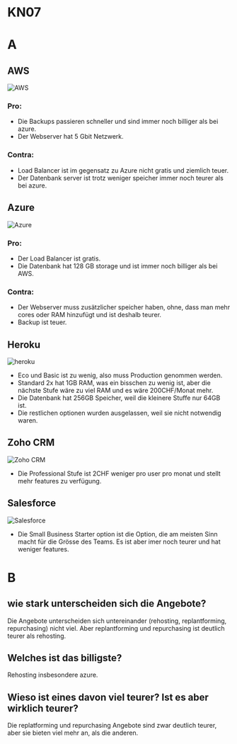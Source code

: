 # KN07
# A
## AWS
![AWS](KN07_AWS.png)
### Pro: 
- Die Backups passieren schneller und sind immer noch billiger als bei azure.
- Der Webserver hat 5 Gbit Netzwerk.
### Contra:
- Load Balancer ist im gegensatz zu Azure nicht gratis und ziemlich teuer.
- Der Datenbank server ist trotz weniger speicher immer noch teurer als bei azure.
## Azure
![Azure](KN07_azure.png)
### Pro: 
- Der Load Balancer ist gratis.
- Die Datenbank hat 128 GB storage und ist immer noch billiger als bei AWS.
### Contra:
- Der Webserver muss zusätzlicher speicher haben, ohne, dass man mehr cores oder RAM hinzufügt und ist deshalb teurer.
- Backup ist teuer.

## Heroku
![heroku](KN07_heroku.png)
- Eco und Basic ist zu wenig, also muss Production genommen werden.
- Standard 2x hat 1GB RAM, was ein bisschen zu wenig ist, aber die nächste Stufe wäre zu viel RAM und es wäre 200CHF/Monat mehr.
- Die Datenbank hat 256GB Speicher, weil die kleinere Stuffe nur 64GB ist.
- Die restlichen optionen wurden ausgelassen, weil sie nicht notwendig waren.
## Zoho CRM
![Zoho CRM](KN07_zoho.png)
- Die Professional Stufe ist 2CHF weniger pro user pro monat und stellt mehr features zu verfügung.
## Salesforce
![Salesforce](KN07_salesforce.png)
- Die Small Business Starter option ist die Option, die am meisten Sinn macht für die Grösse des Teams. Es ist aber imer noch teurer und hat weniger features.

# B
## wie stark unterscheiden sich die Angebote?
Die Angebote unterscheiden sich untereinander (rehosting, replantforming, repurchasing) nicht viel. Aber replantforming und repurchasing ist deutlich teurer als rehosting. 
## Welches ist das billigste?
Rehosting insbesondere azure.
## Wieso ist eines davon viel teurer? Ist es aber wirklich teurer?
Die replatforming und repurchasing Angebote sind zwar deutlich teurer, aber sie bieten viel mehr an, als die anderen.
